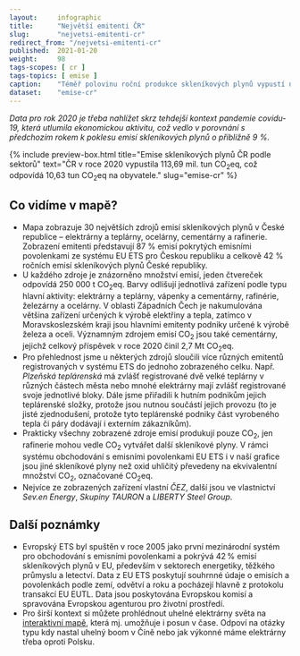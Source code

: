 ```yaml
---
layout:     infographic
title:      "Největší emitenti ČR"
slug:       "nejvetsi-emitenti-cr"
redirect_from: "/nejvetsi-emitenti-cr"
published:  2021-01-20
weight:     98
tags-scopes: [ cr ]
tags-topics: [ emise ]
caption:    "Téměř polovinu roční produkce skleníkových plynů vypustí několik desítek producentů – elektráren, železáren, cementáren a rafinerií. Většina z nich se nachází v Ústeckém nebo Moravskoslezském kraji. Data jsou k roku 2020."
dataset:    "emise-cr"
---
```


*Data pro rok 2020 je třeba nahlížet skrz tehdejší kontext pandemie covidu-19, která utlumila ekonomickou aktivitu, což vedlo v porovnání s předchozím rokem k poklesu emisí skleníkových plynů o přibližně 9 %.*

{% include preview-box.html
    title="Emise skleníkových plynů ČR podle sektorů"
    text="ČR v roce 2020 vypustila 113,69 mil. tun CO<sub>2</sub>eq, což odpovídá 10,63 tun CO<sub>2</sub>eq na obyvatele."
    slug="emise-cr"
%}

## Co vidíme v mapě?

* Mapa zobrazuje 30 největších zdrojů emisí skleníkových plynů v České republice – elektrárny a teplárny, ocelárny, cementárny a rafinerie. Zobrazení emitenti představují 87 % emisí pokrytých emisními povolenkami ze systému <glossary id="euets">EU ETS</glossary> pro Českou republiku a celkově 42 % ročních emisí skleníkových plynů České republiky.
* U každého zdroje je znázorněno množství emisí, jeden čtvereček odpovídá 250 000 t <glossary id="co2eq">CO<sub>2</sub>eq</glossary>. Barvy odlišují jednotlivá zařízení podle typu hlavní aktivity: elektrárny a teplárny, vápenky a cementárny, rafinérie, železárny a ocelárny.
V oblasti Západních Čech je nakumulována většina zařízení určených k výrobě elektřiny a tepla, zatímco v Moravskoslezském kraji jsou hlavními emitenty podniky určené k výrobě železa a oceli. Významným zdrojem emisí CO<sub>2</sub> jsou také cementárny, jejichž celkový příspěvek v roce 2020 činil 2,7 Mt CO<sub>2</sub>eq.
* Pro přehlednost jsme u některých zdrojů sloučili více různých emitentů registrovaných v systému ETS do jednoho zobrazeného celku. Např. _Plzeňská teplárenská_ má zvlášť registrované dvě velké teplárny v různých částech města nebo mnohé elektrárny mají zvlášť registrované svoje jednotlivé bloky. Dále jsme přiřadili k hutním podnikům jejich teplárenské složky, protože jsou nutnou součástí jejich provozu (to je jisté zjednodušení, protože tyto teplárenské podniky část vyrobeného tepla či páry dodávají i externím zákazníkům).
* Prakticky všechny zobrazené zdroje emisí produkují pouze CO<sub>2</sub>, jen rafinerie mohou vedle CO<sub>2</sub> vytvářet další skleníkové plyny. V rámci systému obchodování s emisními povolenkami EU ETS i v naší grafice jsou jiné skleníkové plyny než oxid uhličitý převedeny na ekvivalentní množství CO<sub>2</sub>, označované <glossary id="co2eq">CO<sub>2</sub>eq</glossary>.
* Nejvíce ze zobrazených zařízení vlastní _ČEZ_, další jsou ve vlastnictví _Sev.en Energy_, _Skupiny TAURON_ a _LIBERTY Steel Group_.

## Další poznámky

* Evropský ETS byl spuštěn v roce 2005 jako první mezinárodní systém pro obchodování s emisními povolenkami a pokrývá 42 % emisí skleníkových plynů v EU, především v sektorech energetiky, těžkého průmyslu a letectví. Data z EU ETS poskytují souhrnné údaje o emisích a povolenkách podle zemí, odvětví a roku a pocházejí hlavně z protokolu transakcí EU EUTL. Data jsou poskytována Evropskou komisí a spravována Evropskou agenturou pro životní prostředí.
* Pro širší kontext si můžete prohlédnout uhelné elektrárny světa na [interaktivní mapě](https://www.carbonbrief.org/mapped-worlds-coal-power-plants), která mj. umožňuje i posun v čase. Odpoví na otázky typu kdy nastal uhelný boom v Číně nebo jak výkonné máme elektrárny třeba oproti Polsku.

